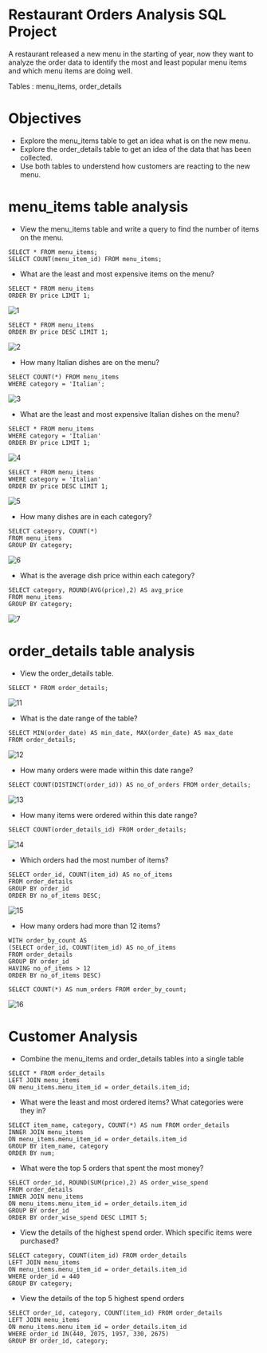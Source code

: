 # Restaurant Orders Analysis SQL Project
A restaurant released a new menu in the starting of year, now they want to analyze the order data to identify the most and least popular menu items and which menu items are doing well.

Tables : menu_items, order_details

# Objectives 
- Explore the menu_items table to get an idea what is on the new menu.
- Explore the order_details table to get an idea of the data that has been collected.
- Use both tables to understend how customers are reacting to the new menu.

# menu_items table analysis
- View the menu_items table and write a query to find the number of items on the menu.<br/>
```
SELECT * FROM menu_items;
SELECT COUNT(menu_item_id) FROM menu_items;
```

- What are the least and most expensive items on the menu?<br/>
```
SELECT * FROM menu_items 
ORDER BY price LIMIT 1;
```
![1](https://github.com/shas87/sqlProject/assets/139848347/26dad6d0-e9f1-4b8b-8923-dabf4fae1a96)
```
SELECT * FROM menu_items
ORDER BY price DESC LIMIT 1;
```
![2](https://github.com/shas87/sqlProject/assets/139848347/e7ddcd6b-abb7-4f95-97f5-f82503b2d3d4)

- How many Italian dishes are on the menu? 
```
SELECT COUNT(*) FROM menu_items
WHERE category = 'Italian';
```
![3](https://github.com/shas87/sqlProject/assets/139848347/82b73cfc-c2a9-45e3-99ee-e9208c3da0c1)

- What are the least and most expensive Italian dishes on the menu?
```
SELECT * FROM menu_items
WHERE category = 'Italian'
ORDER BY price LIMIT 1;
```
![4](https://github.com/shas87/sqlProject/assets/139848347/1bc2c395-5514-4350-bea7-9ab8ba00c6c6)
```
SELECT * FROM menu_items
WHERE category = 'Italian'
ORDER BY price DESC LIMIT 1;
```
![5](https://github.com/shas87/sqlProject/assets/139848347/5b7472a1-1e66-44d3-a627-365d9af3ee46)

- How many dishes are in each category? 
```
SELECT category, COUNT(*)
FROM menu_items
GROUP BY category;
```
![6](https://github.com/shas87/sqlProject/assets/139848347/c00cc9aa-0918-4ab7-a4b2-bf85b7b80b8b)

- What is the average dish price within each category?
```
SELECT category, ROUND(AVG(price),2) AS avg_price 
FROM menu_items
GROUP BY category;
```
![7](https://github.com/shas87/sqlProject/assets/139848347/8b168770-eefd-4c23-bc3b-bab451676dd3)

# order_details table analysis
- View the order_details table. 
```
SELECT * FROM order_details;
```
![11](https://github.com/shas87/sqlProject/assets/139848347/fa79787a-6177-44e4-9db1-dc73b49dcb57)

- What is the date range of the table?
```
SELECT MIN(order_date) AS min_date, MAX(order_date) AS max_date
FROM order_details;
```
![12](https://github.com/shas87/sqlProject/assets/139848347/fe35dbd7-0a7e-46b4-8195-618c7ddb813f)

- How many orders were made within this date range? 
```
SELECT COUNT(DISTINCT(order_id)) AS no_of_orders FROM order_details;
```
![13](https://github.com/shas87/sqlProject/assets/139848347/99fe401e-2b50-4709-b47a-11a708330111)

- How many items were ordered within this date range?
```
SELECT COUNT(order_details_id) FROM order_details;
```
![14](https://github.com/shas87/sqlProject/assets/139848347/c68fd644-37d2-4078-9ffd-73b345ea9ed7)

- Which orders had the most number of items?
```
SELECT order_id, COUNT(item_id) AS no_of_items
FROM order_details
GROUP BY order_id
ORDER BY no_of_items DESC;
```
![15](https://github.com/shas87/sqlProject/assets/139848347/02678bab-c679-4d60-9d45-244bd3dd4d02)

- How many orders had more than 12 items?
```
WITH order_by_count AS
(SELECT order_id, COUNT(item_id) AS no_of_items
FROM order_details
GROUP BY order_id
HAVING no_of_items > 12
ORDER BY no_of_items DESC) 

SELECT COUNT(*) AS num_orders FROM order_by_count;
```
![16](https://github.com/shas87/sqlProject/assets/139848347/e2f75d87-52b2-4967-9849-478a89d4e125)

# Customer Analysis
- Combine the menu_items and order_details tables into a single table
```
SELECT * FROM order_details 
LEFT JOIN menu_items
ON menu_items.menu_item_id = order_details.item_id;
```
- What were the least and most ordered items? What categories were they in?
```
SELECT item_name, category, COUNT(*) AS num FROM order_details 
INNER JOIN menu_items
ON menu_items.menu_item_id = order_details.item_id
GROUP BY item_name, category
ORDER BY num;
```

- What were the top 5 orders that spent the most money?
```
SELECT order_id, ROUND(SUM(price),2) AS order_wise_spend 
FROM order_details 
INNER JOIN menu_items
ON menu_items.menu_item_id = order_details.item_id
GROUP BY order_id
ORDER BY order_wise_spend DESC LIMIT 5;
```

- View the details of the highest spend order. Which specific items were purchased?
```
SELECT category, COUNT(item_id) FROM order_details 
LEFT JOIN menu_items
ON menu_items.menu_item_id = order_details.item_id
WHERE order_id = 440
GROUP BY category;
```

- View the details of the top 5 highest spend orders
```
SELECT order_id, category, COUNT(item_id) FROM order_details 
LEFT JOIN menu_items
ON menu_items.menu_item_id = order_details.item_id
WHERE order_id IN(440, 2075, 1957, 330, 2675)
GROUP BY order_id, category;
```
